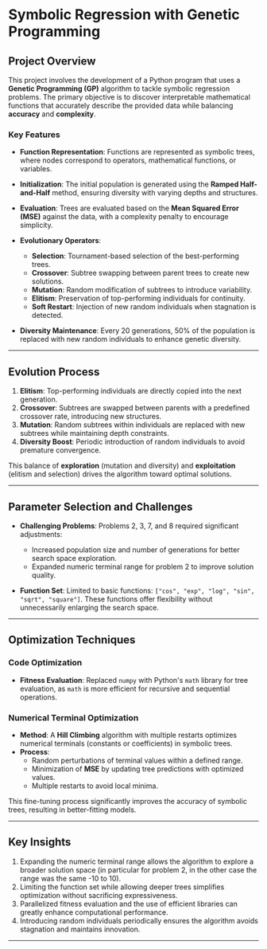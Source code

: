 # Symbolic Regression with Genetic Programming

## Project Overview

This project involves the development of a Python program that uses a **Genetic Programming (GP)** algorithm to tackle symbolic regression problems. The primary objective is to discover interpretable mathematical functions that accurately describe the provided data while balancing **accuracy** and **complexity**.

### Key Features

- **Function Representation**: 
  Functions are represented as symbolic trees, where nodes correspond to operators, mathematical functions, or variables.
  
- **Initialization**: 
  The initial population is generated using the **Ramped Half-and-Half** method, ensuring diversity with varying depths and structures.

- **Evaluation**: 
  Trees are evaluated based on the **Mean Squared Error (MSE)** against the data, with a complexity penalty to encourage simplicity.

- **Evolutionary Operators**:
  - **Selection**: Tournament-based selection of the best-performing trees.
  - **Crossover**: Subtree swapping between parent trees to create new solutions.
  - **Mutation**: Random modification of subtrees to introduce variability.
  - **Elitism**: Preservation of top-performing individuals for continuity.
  - **Soft Restart**: Injection of new random individuals when stagnation is detected.

- **Diversity Maintenance**:
  Every 20 generations, 50% of the population is replaced with new random individuals to enhance genetic diversity.

---

## Evolution Process

1. **Elitism**: Top-performing individuals are directly copied into the next generation.
2. **Crossover**: Subtrees are swapped between parents with a predefined crossover rate, introducing new structures.
3. **Mutation**: Random subtrees within individuals are replaced with new subtrees while maintaining depth constraints.
4. **Diversity Boost**: Periodic introduction of random individuals to avoid premature convergence.

This balance of **exploration** (mutation and diversity) and **exploitation** (elitism and selection) drives the algorithm toward optimal solutions.

---

## Parameter Selection and Challenges

- **Challenging Problems**: Problems 2, 3, 7, and 8 required significant adjustments:
  - Increased population size and number of generations for better search space exploration.
  - Expanded numeric terminal range for problem 2 to improve solution quality.

- **Function Set**: 
  Limited to basic functions: `["cos", "exp", "log", "sin", "sqrt", "square"]`. These functions offer flexibility without unnecessarily enlarging the search space.

---

## Optimization Techniques

### Code Optimization
- **Fitness Evaluation**: 
  Replaced `numpy` with Python's `math` library for tree evaluation, as `math` is more efficient for recursive and sequential operations.

### Numerical Terminal Optimization
- **Method**: 
  A **Hill Climbing** algorithm with multiple restarts optimizes numerical terminals (constants or coefficients) in symbolic trees.
- **Process**:
  - Random perturbations of terminal values within a defined range.
  - Minimization of **MSE** by updating tree predictions with optimized values.
  - Multiple restarts to avoid local minima.

This fine-tuning process significantly improves the accuracy of symbolic trees, resulting in better-fitting models.

---

## Key Insights

1. Expanding the numeric terminal range allows the algorithm to explore a broader solution space (in particular for problem 2, in the other case the range was the same -10 to 10).
2. Limiting the function set while allowing deeper trees simplifies optimization without sacrificing expressiveness.
3. Parallelized fitness evaluation and the use of efficient libraries can greatly enhance computational performance.
4. Introducing random individuals periodically ensures the algorithm avoids stagnation and maintains innovation.

---
